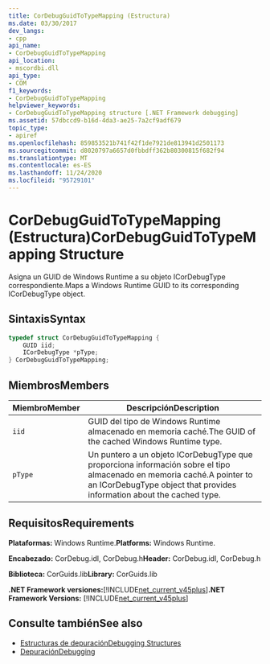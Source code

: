 ```yaml
---
title: CorDebugGuidToTypeMapping (Estructura)
ms.date: 03/30/2017
dev_langs:
- cpp
api_name:
- CorDebugGuidToTypeMapping
api_location:
- mscordbi.dll
api_type:
- COM
f1_keywords:
- CorDebugGuidToTypeMapping
helpviewer_keywords:
- CorDebugGuidToTypeMapping structure [.NET Framework debugging]
ms.assetid: 57dbccd9-b16d-4da3-ae25-7a2cf9adf679
topic_type:
- apiref
ms.openlocfilehash: 859853521b741f42f1de7921de813941d2501173
ms.sourcegitcommit: d8020797a6657d0fbbdff362b80300815f682f94
ms.translationtype: MT
ms.contentlocale: es-ES
ms.lasthandoff: 11/24/2020
ms.locfileid: "95729101"
---
```

# <a name="cordebugguidtotypemapping-structure"></a><span data-ttu-id="b877d-102">CorDebugGuidToTypeMapping (Estructura)</span><span class="sxs-lookup"><span data-stu-id="b877d-102">CorDebugGuidToTypeMapping Structure</span></span>

<span data-ttu-id="b877d-103">Asigna un GUID de Windows Runtime a su objeto ICorDebugType correspondiente.</span><span class="sxs-lookup"><span data-stu-id="b877d-103">Maps a Windows Runtime GUID to its corresponding ICorDebugType object.</span></span>  
  
## <a name="syntax"></a><span data-ttu-id="b877d-104">Sintaxis</span><span class="sxs-lookup"><span data-stu-id="b877d-104">Syntax</span></span>  
  
```cpp
typedef struct CorDebugGuidToTypeMapping {  
    GUID iid;  
    ICorDebugType *pType;  
} CorDebugGuidToTypeMapping;  
```  
  
## <a name="members"></a><span data-ttu-id="b877d-105">Miembros</span><span class="sxs-lookup"><span data-stu-id="b877d-105">Members</span></span>  
  
|<span data-ttu-id="b877d-106">Miembro</span><span class="sxs-lookup"><span data-stu-id="b877d-106">Member</span></span>|<span data-ttu-id="b877d-107">Descripción</span><span class="sxs-lookup"><span data-stu-id="b877d-107">Description</span></span>|  
|------------|-----------------|  
|`iid`|<span data-ttu-id="b877d-108">GUID del tipo de Windows Runtime almacenado en memoria caché.</span><span class="sxs-lookup"><span data-stu-id="b877d-108">The GUID of the cached Windows Runtime type.</span></span>|  
|`pType`|<span data-ttu-id="b877d-109">Un puntero a un objeto ICorDebugType que proporciona información sobre el tipo almacenado en memoria caché.</span><span class="sxs-lookup"><span data-stu-id="b877d-109">A pointer to an ICorDebugType object that provides information about the cached type.</span></span>|  
  
## <a name="requirements"></a><span data-ttu-id="b877d-110">Requisitos</span><span class="sxs-lookup"><span data-stu-id="b877d-110">Requirements</span></span>  

 <span data-ttu-id="b877d-111">**Plataformas:** Windows Runtime.</span><span class="sxs-lookup"><span data-stu-id="b877d-111">**Platforms:** Windows Runtime.</span></span>  
  
 <span data-ttu-id="b877d-112">**Encabezado:** CorDebug.idl, CorDebug.h</span><span class="sxs-lookup"><span data-stu-id="b877d-112">**Header:** CorDebug.idl, CorDebug.h</span></span>  
  
 <span data-ttu-id="b877d-113">**Biblioteca:** CorGuids.lib</span><span class="sxs-lookup"><span data-stu-id="b877d-113">**Library:** CorGuids.lib</span></span>  
  
 <span data-ttu-id="b877d-114">**.NET Framework versiones:**[!INCLUDE[net_current_v45plus](../../../../includes/net-current-v45plus-md.md)]</span><span class="sxs-lookup"><span data-stu-id="b877d-114">**.NET Framework Versions:** [!INCLUDE[net_current_v45plus](../../../../includes/net-current-v45plus-md.md)]</span></span>  
  
## <a name="see-also"></a><span data-ttu-id="b877d-115">Consulte también</span><span class="sxs-lookup"><span data-stu-id="b877d-115">See also</span></span>

- [<span data-ttu-id="b877d-116">Estructuras de depuración</span><span class="sxs-lookup"><span data-stu-id="b877d-116">Debugging Structures</span></span>](debugging-structures.md)
- [<span data-ttu-id="b877d-117">Depuración</span><span class="sxs-lookup"><span data-stu-id="b877d-117">Debugging</span></span>](index.md)
